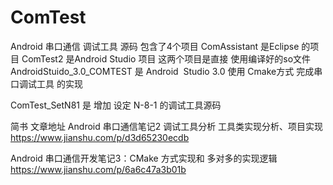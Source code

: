 # ComTest
Android 串口通信 调试工具 源码
包含了4个项目
ComAssistant 是Eclipse 的项目
ComTest2 是Android Studio 项目
这两个项目是直接 使用编译好的so文件 
AndroidStuido_3.0_COMTEST 是 Android  Studio 3.0 使用 Cmake方式 完成串口调试工具 的实现

ComTest_SetN81 是 增加 设定 N-8-1 的调试工具源码


简书 文章地址
Android 串口通信笔记2 调试工具分析 工具类实现分析、项目实现 https://www.jianshu.com/p/d3d65230ecdb

Android 串口通信开发笔记3：CMake 方式实现和 多对多的实现逻辑 https://www.jianshu.com/p/6a6c47a3b01b
